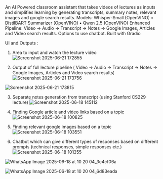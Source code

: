 An AI Powered classroom assistant that takes videos of lectures as inputs and simplifies learning by generating transcripts, summary notes, relevant images and google search results.
Models: Whisper-Small (OpenVINO) • DistilBART Summarizer (OpenVINO) • Qwen 2.5 (OpenVINO)
Enhanced Pipeline: Video → Audio → Transcript → Notes → Google Images, Articles and Video search results. Options to use chatbot.
Built with Gradio

UI and Outputs : 
1) Area to input and watch the lecture video
![Screenshot 2025-06-21 172855](https://github.com/user-attachments/assets/4ba2db07-abce-4535-b538-0028f9bfb200)



2) Output of full lecture pipeline ( Video → Audio → Transcript → Notes → Google Images, Articles and Video search results)
![Screenshot 2025-06-21 173756](https://github.com/user-attachments/assets/90815a29-418c-4953-88fd-a523afe89a84)

![Screenshot 2025-06-21 173815](https://github.com/user-attachments/assets/2c769ede-9a0d-4be2-87c5-de47fe1fede7)




3) Separate notes generation from transcript (using Stanford CS229 lecture)
![Screenshot 2025-06-18 145112](https://github.com/user-attachments/assets/7873454d-e219-4b4b-affd-052ec5743a2f)



4) Finding Google article and video links based on a topic
![Screenshot 2025-06-18 100825](https://github.com/user-attachments/assets/c4ee9bcf-b683-416c-b930-d4703d8bb8fe)


5) Finding relevant google images based on a topic
![Screenshot 2025-06-18 103551](https://github.com/user-attachments/assets/0f0d59c3-46b5-4583-a0b9-25e994c26aa3)


6) Chatbot which can give different types of responses based on different prompts (technical responses, simple responses etc.)
![Screenshot 2025-06-18 101355](https://github.com/user-attachments/assets/98934100-c926-4812-82cd-9925a192575c)

![WhatsApp Image 2025-06-18 at 10 20 04_3c4cf06a](https://github.com/user-attachments/assets/6615de18-534a-408b-91cf-83a9ff883a2b)

![WhatsApp Image 2025-06-18 at 10 20 04_6d83eada](https://github.com/user-attachments/assets/24b9dad1-cb0a-4b9e-bfc6-4da279ee43ca)

